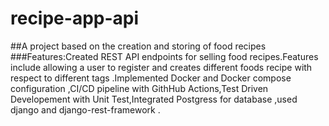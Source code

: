 # recipe-app-api
##A project based on the creation and storing of food recipes
###Features:Created REST API endpoints for selling food recipes.Features include allowing a user to register and creates different foods recipe with respect to different tags .Implemented Docker and Docker compose configuration ,CI/CD pipeline with GithHub Actions,Test Driven Developement with Unit Test,Integrated Postgress for database ,used django and django-rest-framework .
